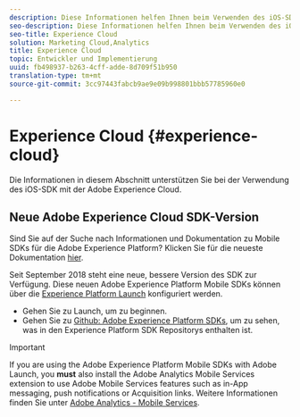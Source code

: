 ```yaml
---
description: Diese Informationen helfen Ihnen beim Verwenden des iOS-SDK mit Adobe Experience Cloud.
seo-description: Diese Informationen helfen Ihnen beim Verwenden des iOS-SDK mit Adobe Experience Cloud.
seo-title: Experience Cloud
solution: Marketing Cloud,Analytics
title: Experience Cloud
topic: Entwickler und Implementierung
uuid: fb498937-b263-4cff-adde-8d709f51b950
translation-type: tm+mt
source-git-commit: 3cc97443fabcb9ae9e09b998801bbb57785960e0

---
```



# Experience Cloud {#experience-cloud}

Die Informationen in diesem Abschnitt unterstützen Sie bei der Verwendung des iOS-SDK mit der Adobe Experience Cloud.

## Neue Adobe Experience Cloud SDK-Version

Sind Sie auf der Suche nach Informationen und Dokumentation zu Mobile SDKs für die Adobe Experience Platform? Klicken Sie für die neueste Dokumentation [hier](https://aep-sdks.gitbook.io/docs/).

Seit September 2018 steht eine neue, bessere Version des SDK zur Verfügung. Diese neuen Adobe Experience Platform Mobile SDKs können über die [Experience Platform Launch](https://www.adobe.com/experience-platform/launch.html) konfiguriert werden.

* Gehen Sie zu Launch, um zu beginnen.
* Gehen Sie zu [Github: Adobe Experience Platform SDKs](https://github.com/Adobe-Marketing-Cloud/acp-sdks), um zu sehen, was in den Experience Platform SDK Repositorys enthalten ist.

>[!IMPORTANT]
>
> If you are using the Adobe Experience Platform Mobile SDKs with Adobe Launch, you **must** also install the Adobe Analytics Mobile Services extension to use Adobe Mobile Services features such as in-App messaging, push notifications or Acquisition links. Weitere Informationen finden Sie unter [Adobe Analytics - Mobile Services](https://aep-sdks.gitbook.io/docs/using-mobile-extensions/adobe-analytics-mobile-services).